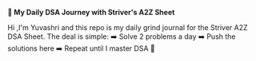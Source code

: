 **🚀 My Daily DSA Journey with Striver's A2Z Sheet**

Hi ,I'm Yuvashri and this repo is my daily grind journal for the Striver A2Z DSA Sheet.
The deal is simple:
➡️ Solve 2 problems a day
➡️ Push the solutions here
➡️ Repeat until I master DSA 🚀
